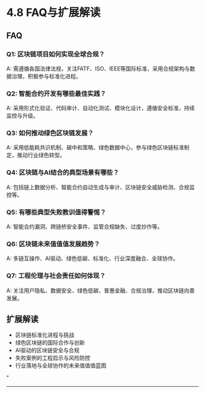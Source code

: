 ﻿# 4.8 FAQ与扩展解读

## FAQ

### Q1: 区块链项目如何实现全球合规？

A: 需遵循各国法律法规，关注FATF、ISO、IEEE等国际标准，采用合规架构与数据治理，积极参与标准化进程。

### Q2: 智能合约开发有哪些最佳实践？

A: 采用形式化验证、代码审计、自动化测试、模块化设计，遵循安全标准，持续监控与升级。

### Q3: 如何推动绿色区块链发展？

A: 采用低能耗共识机制、碳中和策略、绿色数据中心，参与绿色区块链标准制定，推动行业绿色转型。

### Q4: 区块链与AI结合的典型场景有哪些？

A: 包括链上数据分析、智能合约自动生成与审计、区块链安全威胁检测、合规监控等。

### Q5: 有哪些典型失败教训值得警惕？

A: 智能合约漏洞、跨链桥安全事件、监管合规缺失、过度炒作等。

### Q6: 区块链未来值值值发展趋势？

A: 多链互操作、AI驱动、绿色低碳、标准化、行业深度融合、全球协作。

### Q7: 工程伦理与社会责任如何体现？

A: 关注用户隐私、数据安全、绿色低碳、普惠金融、合规治理，推动区块链向善发展。

## 扩展解读

- 区块链标准化进程与挑战
- 绿色区块链的国际合作与创新
- AI驱动的区块链安全与合规
- 失败案例的工程启示与风险防控
- 行业落地与全球协作的未来值值值蓝图

"

---
